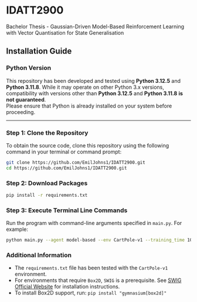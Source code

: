 # IDATT2900

Bachelor Thesis - Gaussian-Driven Model-Based Reinforcement Learning with Vector Quantisation for State Generalisation

## Installation Guide

### Python Version

This repository has been developed and tested using **Python 3.12.5** and **Python 3.11.8**. While it may operate on other Python 3.x versions, compatibility with versions other than **Python 3.12.5** and **Python 3.11.8** **is not guaranteed**.  
Please ensure that Python is already installed on your system before proceeding.

---

### Step 1: Clone the Repository

To obtain the source code, clone this repository using the following command in your terminal or command prompt:

```bash
git clone https://github.com/EmilJohns1/IDATT2900.git
cd https://github.com/EmilJohns1/IDATT2900.git
```

### Step 2: Download Packages

```bash
pip install -r requirements.txt
```

### Step 3: Execute Terminal Line Commands

Run the program with command-line arguments specified in `main.py`. For example:

```bash
python main.py --agent model-based --env CartPole-v1 --training_time 100
```

### Additional Information

- The `requirements.txt` file has been tested with the `CartPole-v1` environment.
- For environments that require `Box2D`, `SWIG` is a prerequisite. See [SWIG Official Website](http://www.swig.org/) for installation instructions.
- To install Box2D support, run: `pip install "gymnasium[box2d]"`
